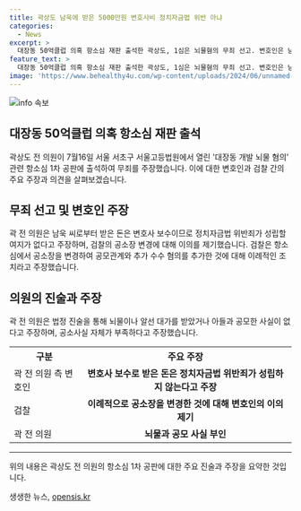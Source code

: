 ```yaml
---
title: 곽상도 남욱에 받은 5000만원 변호사비 정치자금법 위반 아냐
categories:
  - News
excerpt: >
  대장동 50억클럽 의혹 항소심 재판 출석한 곽상도, 1심은 뇌물혐의 무죄 선고. 변호인은 남욱에 받은 돈은 변호사 보수 주장하며 정치자금법 위반죄 부정. 검찰의 공소장 변경에 이의 제기하며, 유죄 판결 후 이례적 조치 주장. 곽상도도 혐의 부인하며, 모두 검찰의 추측 주장.
feature_text: >
  대장동 50억클럽 의혹 항소심 재판 출석한 곽상도, 1심은 뇌물혐의 무죄 선고. 변호인은 남욱에 받은 돈은 변호사 보수 주장하며 정치자금법 위반죄 부정. 검찰의 공소장 변경에 이의 제기하며, 유죄 판결 후 이례적 조치 주장. 곽상도도 혐의 부인하며, 모두 검찰의 추측 주장.
image: 'https://www.behealthy4u.com/wp-content/uploads/2024/06/unnamed-file.png'
---
```


<p><img src="https://www.behealthy4u.com/wp-content/uploads/2024/06/unnamed-file.png" alt="info 속보" /></p>

<h2 data-ke-size="size26">대장동 50억클럽 의혹 항소심 재판 출석</h2>

<p data-ke-size="size16">곽상도 전 의원이 7월16일 서울 서초구 서울고등법원에서 열린 '대장동 개발 뇌물 혐의' 관련 항소심 1차 공판에 출석하여 무죄를 주장했습니다. 이에 대한 변호인과 검찰 간의 주요 주장과 의견을 살펴보겠습니다.</p>

<h2 data-ke-size="size26">무죄 선고 및 변호인 주장</h2>

<p data-ke-size="size16">곽 전 의원은 남욱 씨로부터 받은 돈은 변호사 보수이므로 정치자금법 위반죄가 성립할 여지가 없다고 주장하며, 검찰의 공소장 변경에 대해 이의를 제기했습니다. 검찰은 항소심에서 공소장을 변경하여 공모관계와 추가 수수 혐의를 추가한 것에 대해 이례적인 조치라고 주장했습니다.</p>

<h2 data-ke-size="size26">의원의 진술과 주장</h2>

<p data-ke-size="size16">곽 전 의원은 법정 진술을 통해 뇌물이나 알선 대가를 받았거나 아들과 공모한 사실이 없다고 주장하며, 공소사실 자체가 부족하다고 주장했습니다.</p>

<table>
  <tr>
    <th>구분</th>
    <th>주요 주장</th>
  </tr>
  <tr>
    <td>곽 전 의원 측 변호인</td>
    <td style="text-align: center; height: 17px;"><b>변호사 보수로 받은 돈은 정치자금법 위반죄가 성립하지 않는다고 주장</b></td>
  </tr>
  <tr>
    <td>검찰</td>
    <td style="text-align: center; height: 17px;"><b>이례적으로 공소장을 변경한 것에 대해 변호인의 이의 제기</b></td>
  </tr>
  <tr>
    <td>곽 전 의원</td>
    <td style="text-align: center; height: 17px;"><b>뇌물과 공모 사실 부인</b></td>
  </tr>
</table>

<hr>

<p data-ke-size="size16">위의 내용은 곽상도 전 의원의 항소심 1차 공판에 대한 주요 진술과 주장을 요약한 것입니다.</p>
생생한 뉴스, <a href="https://opensis.kr" rel="dofollow">opensis.kr</a>


